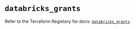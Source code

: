 # `databricks_grants`

Refer to the Terraform Registory for docs: [`databricks_grants`](https://registry.terraform.io/providers/databricks/databricks/1.24.0/docs/resources/grants).
